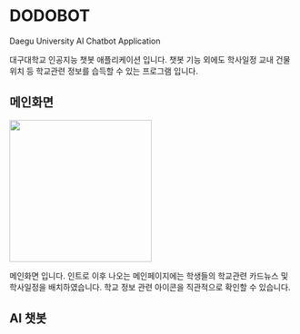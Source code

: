 # DODOBOT
Daegu University AI Chatbot Application

대구대학교 인공지능 챗봇 애플리케이션 입니다.
챗봇 기능 외에도 학사일정 교내 건물 위치 등 학교관련 정보를 습득할 수 있는 프로그램 입니다.
<br/>

## 메인화면

<img src = "https://user-images.githubusercontent.com/73948775/115711887-0f865c00-a3af-11eb-9046-e0a90746a4b3.gif" width="250px">

메인화면 입니다. 인트로 이후 나오는 메인페이지에는 학생들의 
학교관련 카드뉴스 및 학사일정을 배치하였습니다.
학교 정보 관련 아이콘을 직관적으로 확인할 수 있습니다.





## AI 챗봇







